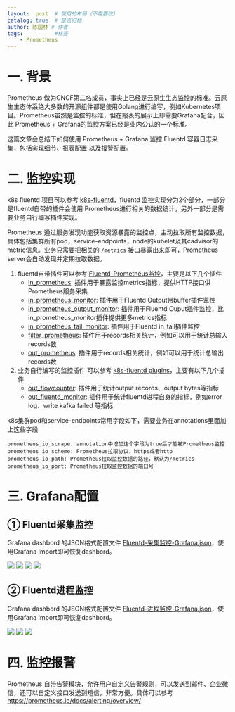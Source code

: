 ```yaml
---
layout:  post  # 使用的布局（不需要改）
catalog: true  # 是否归档
author: 陈国林 # 作者
tags:          #标签
    - Prometheus
---
```


# 一. 背景
Prometheus 做为CNCF第二名成员，事实上已经是云原生生态监控的标准。云原生生态体系绝大多数的开源组件都是使用Golang进行编写，例如Kubernetes项目。Prometheus虽然是监控的标准，但在报表的展示上却需要Grafana配合，因此 Prometheus + Grafana的监控方案已经是业内公认的一个标准。

这篇文章会总结下如何使用 Prometheus + Grafana 监控 Fluentd 容器日志采集，包括实现细节、报表配置 以及报警配置。

# 二. 监控实现
k8s fluentd 项目可以参考 [k8s-fluentd](https://github.com/chenguolin/k8s-fluentd)，fluentd 监控实现分为2个部分，一部分是fluentd自带的插件会使用 Prometheus进行相关的数据统计，另外一部分是需要业务自行编写插件实现。

Prometheus 通过服务发现功能获取资源暴露的监控点，主动拉取所有监控数据，具体包括集群所有pod，service-endpoints，node的kubelet及其cadvisor的metric信息。业务只需要把相关的 `/metrics` 接口暴露出来即可，Prometheus server会自动发现并定期拉取数据。

1. fluentd自带插件可以参考 [Fluentd-Prometheus监控](https://chenguolin.github.io/2019/03/05/Fluentd-6-Fluentd-Prometheus%E7%9B%91%E6%8E%A7/)，主要是以下几个插件
    + [in_prometheus](https://github.com/fluent/fluent-plugin-prometheus/blob/master/lib/fluent/plugin/in_prometheus.rb): 插件用于暴露监控metrics指标，提供HTTP接口供Prometheus服务采集
    + [in_prometheus_monitor](https://github.com/fluent/fluent-plugin-prometheus/blob/master/lib/fluent/plugin/in_prometheus_monitor.rb): 插件用于Fluentd Output带buffer插件监控
    + [in_prometheus_output_monitor](https://github.com/fluent/fluent-plugin-prometheus/blob/master/lib/fluent/plugin/in_prometheus_output_monitor.rb): 插件用于Fluentd Ouput插件监控，比in_prometheus_monitor插件提供更多metrics指标
    + [in_prometheus_tail_monitor](https://github.com/fluent/fluent-plugin-prometheus/blob/master/lib/fluent/plugin/in_prometheus_tail_monitor.rb): 插件用于Fluentd in_tail插件监控
    + [filter_prometheus](https://github.com/fluent/fluent-plugin-prometheus/blob/master/lib/fluent/plugin/filter_prometheus.rb): 插件用于records相关统计，例如可以用于统计总输入records数
    + [out_prometheus](https://github.com/fluent/fluent-plugin-prometheus/blob/master/lib/fluent/plugin/out_prometheus.rb): 插件用于records相关统计，例如可以用于统计总输出records数
2. 业务自行编写的监控插件 可以参考 [k8s-fluentd plugins](https://github.com/chenguolin/k8s-fluentd/tree/master/plugins)，主要有以下几个插件
    + [out_flowcounter](https://github.com/chenguolin/k8s-fluentd/blob/master/plugins/out_flowcounter.rb): 插件用于统计output records、output bytes等指标
    + [out_fluentd_monitor](https://github.com/chenguolin/k8s-fluentd/blob/master/plugins/out_fluentd_monitor.rb): 插件用于统计fluentd进程自身的指标，例如error log、write kafka failed 等指标
    
k8s集群pod和service-endpoints常用字段如下，需要业务在annotations里面加上这些字段
```
prometheus_io_scrape: annotation中增加这个字段为true后才能被Prometheus监控
prometheus_io_scheme: Prometheus拉取协议，https或者http
prometheus_io_path: Prometheus拉取监控数据的路径，默认为/metrics
prometheus_io_port: Prometheus拉取监控数据的端口号
```
    
# 三. Grafana配置
## ① Fluentd采集监控
Grafana dashbord 的JSON格式配置文件 [Fluentd-采集监控-Grafana.json](https://github.com/chenguolin/chenguolin.github.io/blob/master/data/grafana/Fluentd-%E9%87%87%E9%9B%86%E7%9B%91%E6%8E%A7-Grafana.json)，使用Grafana Import即可恢复dashbord。

![](https://github.com/chenguolin/chenguolin.github.io/blob/master/data/image/fluentd-prometheus-grafana-1.png?raw=true)
![](https://github.com/chenguolin/chenguolin.github.io/blob/master/data/image/fluentd-prometheus-grafana-2.png?raw=true)
![](https://github.com/chenguolin/chenguolin.github.io/blob/master/data/image/fluentd-prometheus-grafana-3.png?raw=true)
![](https://github.com/chenguolin/chenguolin.github.io/blob/master/data/image/fluentd-prometheus-grafana-4.png?raw=true)

## ② Fluentd进程监控
Grafana dashbord 的JSON格式配置文件 [Fluentd-进程监控-Grafana.json](https://github.com/chenguolin/chenguolin.github.io/blob/master/data/grafana/Fluentd-%E8%BF%9B%E7%A8%8B%E7%9B%91%E6%8E%A7-Grafana.json)，使用Grafana Import即可恢复dashbord。

![](https://github.com/chenguolin/chenguolin.github.io/blob/master/data/image/fluentd-process-prometheus-grafana-1.png?raw=true)
![](https://github.com/chenguolin/chenguolin.github.io/blob/master/data/image/fluentd-process-prometheus-grafana-2.png?raw=true)
![](https://github.com/chenguolin/chenguolin.github.io/blob/master/data/image/fluentd-process-prometheus-grafana-3.png?raw=true)

# 四. 监控报警
Prometheus 自带告警模块，允许用户自定义告警规则，可以发送到邮件、企业微信，还可以自定义接口发送到短信，非常方便。具体可以参考 https://prometheus.io/docs/alerting/overview/





